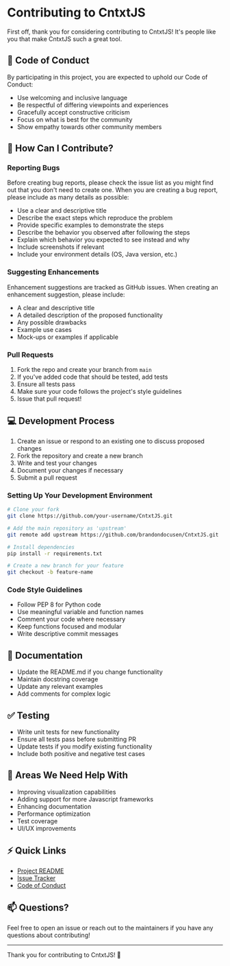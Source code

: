 # Contributing to CntxtJS

First off, thank you for considering contributing to CntxtJS! It's people like you that make CntxtJS such a great tool.

## 🤝 Code of Conduct

By participating in this project, you are expected to uphold our Code of Conduct:

- Use welcoming and inclusive language
- Be respectful of differing viewpoints and experiences
- Gracefully accept constructive criticism
- Focus on what is best for the community
- Show empathy towards other community members

## 🚀 How Can I Contribute?

### Reporting Bugs

Before creating bug reports, please check the issue list as you might find out that you don't need to create one. When you are creating a bug report, please include as many details as possible:

* Use a clear and descriptive title
* Describe the exact steps which reproduce the problem
* Provide specific examples to demonstrate the steps
* Describe the behavior you observed after following the steps
* Explain which behavior you expected to see instead and why
* Include screenshots if relevant
* Include your environment details (OS, Java version, etc.)

### Suggesting Enhancements

Enhancement suggestions are tracked as GitHub issues. When creating an enhancement suggestion, please include:

* A clear and descriptive title
* A detailed description of the proposed functionality
* Any possible drawbacks
* Example use cases
* Mock-ups or examples if applicable

### Pull Requests

1. Fork the repo and create your branch from `main`
2. If you've added code that should be tested, add tests
3. Ensure all tests pass
4. Make sure your code follows the project's style guidelines
5. Issue that pull request!

## 💻 Development Process

1. Create an issue or respond to an existing one to discuss proposed changes
2. Fork the repository and create a new branch
3. Write and test your changes
4. Document your changes if necessary
5. Submit a pull request

### Setting Up Your Development Environment

```bash
# Clone your fork
git clone https://github.com/your-username/CntxtJS.git

# Add the main repository as 'upstream'
git remote add upstream https://github.com/brandondocusen/CntxtJS.git

# Install dependencies
pip install -r requirements.txt

# Create a new branch for your feature
git checkout -b feature-name
```

### Code Style Guidelines

* Follow PEP 8 for Python code
* Use meaningful variable and function names
* Comment your code where necessary
* Keep functions focused and modular
* Write descriptive commit messages

## 📝 Documentation

* Update the README.md if you change functionality
* Maintain docstring coverage
* Update any relevant examples
* Add comments for complex logic

## ✅ Testing

* Write unit tests for new functionality
* Ensure all tests pass before submitting PR
* Update tests if you modify existing functionality
* Include both positive and negative test cases

## 🎯 Areas We Need Help With

- Improving visualization capabilities
- Adding support for more Javascript frameworks
- Enhancing documentation
- Performance optimization
- Test coverage
- UI/UX improvements

## ⚡️ Quick Links

* [Project README](README.md)
* [Issue Tracker](https://github.com/brandondocusen/CntxtJS/issues)
* [Code of Conduct](CODE_OF_CONDUCT.md)

## 📫 Questions?

Feel free to open an issue or reach out to the maintainers if you have any questions about contributing!

---

Thank you for contributing to CntxtJS! 🎉
